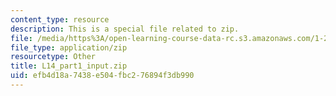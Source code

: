 ```yaml
---
content_type: resource
description: This is a special file related to zip.
file: /media/https%3A/open-learning-course-data-rc.s3.amazonaws.com/1-264j-database-internet-and-systems-integration-technologies-fall-2013/efb4d18a7438e504fbc276894f3db990_L14_part1_input.zip
file_type: application/zip
resourcetype: Other
title: L14_part1_input.zip
uid: efb4d18a-7438-e504-fbc2-76894f3db990
---
```

